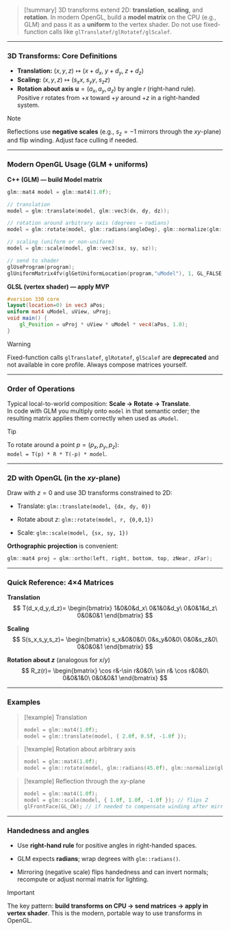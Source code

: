 
> [!summary]
3D transforms extend 2D: **translation**, **scaling**, and **rotation**. In modern OpenGL, build a **model matrix** on the CPU (e.g., GLM) and pass it as a **uniform** to the vertex shader. Do not use fixed-function calls like `glTranslatef/glRotatef/glScalef`.

---

### 3D Transforms: Core Definitions

- **Translation:** $(x,y,z)\mapsto(x+d_x,\;y+d_y,\;z+d_z)$  
- **Scaling:** $(x,y,z)\mapsto(s_x x,\;s_y y,\;s_z z)$  
- **Rotation about axis** $\mathbf{u}=(a_x,a_y,a_z)$ by angle $r$ (right-hand rule).  
  Positive $r$ rotates from $+x$ toward $+y$ around $+z$ in a right-handed system.

> [!note]
> Reflections use **negative scales** (e.g., $s_z=-1$ mirrors through the $xy$-plane) and flip winding. Adjust face culling if needed.

---

### Modern OpenGL Usage (GLM + uniforms)

**C++ (GLM) — build Model matrix**
```cpp
glm::mat4 model = glm::mat4(1.0f);

// translation
model = glm::translate(model, glm::vec3(dx, dy, dz));

// rotation around arbitrary axis (degrees → radians)
model = glm::rotate(model, glm::radians(angleDeg), glm::normalize(glm::vec3(ax, ay, az)));

// scaling (uniform or non-uniform)
model = glm::scale(model, glm::vec3(sx, sy, sz));

// send to shader
glUseProgram(program);
glUniformMatrix4fv(glGetUniformLocation(program,"uModel"), 1, GL_FALSE, glm::value_ptr(model));
````

**GLSL (vertex shader) — apply MVP**

```glsl
#version 330 core
layout(location=0) in vec3 aPos;
uniform mat4 uModel, uView, uProj;
void main() {
    gl_Position = uProj * uView * uModel * vec4(aPos, 1.0);
}
```

> [!warning]  
> Fixed-function calls `glTranslatef`, `glRotatef`, `glScalef` are **deprecated** and not available in core profile. Always compose matrices yourself.

---

### Order of Operations

Typical local-to-world composition: **Scale → Rotate → Translate**.  
In code with GLM you multiply onto `model` in that semantic order; the resulting matrix applies them correctly when used as `uModel`.

> [!tip]  
> To rotate around a point $p=(p_x,p_y,p_z)$:  
> `model = T(p) * R * T(-p) * model`.

---

### 2D with OpenGL (in the $xy$-plane)

Draw with $z=0$ and use 3D transforms constrained to 2D:

- Translate: `glm::translate(model, {dx, dy, 0})`
    
- Rotate about $z$: `glm::rotate(model, r, {0,0,1})`
    
- Scale: `glm::scale(model, {sx, sy, 1})`
    

**Orthographic projection** is convenient:

```cpp
glm::mat4 proj = glm::ortho(left, right, bottom, top, zNear, zFar);
```

---

### Quick Reference: 4×4 Matrices

**Translation**  
$$  
T(d_x,d_y,d_z)=  
\begin{bmatrix}  
1&0&0&d_x\  
0&1&0&d_y\  
0&0&1&d_z\  
0&0&0&1  
\end{bmatrix}  
$$

**Scaling**  
$$  
S(s_x,s_y,s_z)=  
\begin{bmatrix}  
s_x&0&0&0\  
0&s_y&0&0\  
0&0&s_z&0\  
0&0&0&1  
\end{bmatrix}  
$$

**Rotation about $z$** (analogous for $x$/$y$)  
$$  
R_z(r)=  
\begin{bmatrix}  
\cos r&-\sin r&0&0\  
\sin r& \cos r&0&0\  
0&0&1&0\  
0&0&0&1  
\end{bmatrix}  
$$

---

### Examples

> [!example] Translation
> 
> ```cpp
> model = glm::mat4(1.0f);
> model = glm::translate(model, { 2.0f, 0.5f, -1.0f });
> ```

> [!example] Rotation about arbitrary axis
> 
> ```cpp
> model = glm::mat4(1.0f);
> model = glm::rotate(model, glm::radians(45.0f), glm::normalize(glm::vec3(1,1,0)));
> ```

> [!example] Reflection through the $xy$-plane
> 
> ```cpp
> model = glm::mat4(1.0f);
> model = glm::scale(model, { 1.0f, 1.0f, -1.0f }); // flips Z
> glFrontFace(GL_CW); // if needed to compensate winding after mirror
> ```

---

### Handedness and angles

- Use **right-hand rule** for positive angles in right-handed spaces.
    
- GLM expects **radians**; wrap degrees with `glm::radians()`.
    
- Mirroring (negative scale) flips handedness and can invert normals; recompute or adjust normal matrix for lighting.
    

> [!important]  
> The key pattern: **build transforms on CPU → send matrices → apply in vertex shader**. This is the modern, portable way to use transforms in OpenGL.